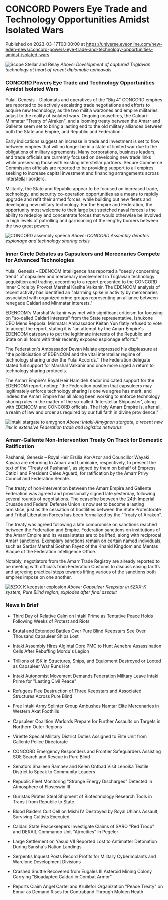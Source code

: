 # CONCORD Powers Eye Trade and Technology Opportunities Amidst Isolated Wars
Published on 2023-03-17T00:00:00 at https://universe.eveonline.com/new-eden-news/concord-powers-eye-trade-and-technology-opportunities-amidst-isolated-wars

![Scope Stellar and Relay](//images.ctfassets.net/1gqwxa4vbed9/64DW5U2aPZ3drUWX93Uo79/9d14f8f42ec063fdc27d7fffd551e0b5/Scope_Stellar_and_Relay.jpg) *Above: Development of captured Triglavian technology at heart of recent diplomatic upheavals*

### CONCORD Powers Eye Trade and Technology Opportunities Amidst Isolated Wars

Yulai, Genesis – Diplomats and operatives of the "Big 4" CONCORD empires are reported to be actively escalating trade negotiations and efforts to acquire new technology, as the two militia warzones and empire militaries adjust to the reality of isolated wars. Ongoing ceasefires, the Caldari-Minmatar "Treaty of Airaken", and a looming treaty between the Amarr and Gallente seem set to bring a lasting end to the old military alliances between both the State and Empire, and Republic and Federation. 

Early indications suggest an increase in trade and investment is set to flow between empires that will no longer be in a state of limited war due to the obligations of military agreements. Many corporations, business leaders, and trade officials are currently focused on developing new trade links while preserving those with existing interstellar partners. Secure Commerce Commission officials are reported to be providing support to all empires seeking to increase capital investment and financing arrangements across interstellar borders.

Militarily, the State and Republic appear to be focused on increased trade, technology, and security co-operation opportunities as a means to rapidly upgrade and refit their armed forces, while building out new fleets and developing new military technology. For the Empire and Federation, the opportunity most welcome to their large but stretched naval forces is the ability to redeploy and concentrate forces that would otherwise be involved in high levels of patrolling and garrisoning of the lengthy borders between the two great powers.

![CONCORD assembly speech](//images.ctfassets.net/1gqwxa4vbed9/6WySfR2Ksh4MNGjhPyrE90/3c98ef6196da622078e4c33b41450201/CONCORD_assembly_speech.jpg) *Above: CONCORD Assembly debates espionage and technology sharing crisis*

### Inner Circle Debates as Capsuleers and Mercenaries Compete for Advanced Technologies

Yulai, Genesis – EDENCOM Intelligence has reported a "deeply concerning trend" of capsuleer and mercenary involvement in Triglavian technology acquisition and trading, according to a report presented to the CONCORD Inner Circle by Provost Marshal Kasiha Valkanir. The EDENCOM analysis of recent activity has identified an "alarming spike in activity by mercenaries associated with organized crime groups representing an alliance between renegade Caldari and Minmatar interests."

EDENCOM's Marshal Valkanir was met with significant criticism for focusing on "so-called Caldari interests" from the State representative, Ishukone CEO Mens Reppola. Minmatar Ambassador Keitan Yun flatly refused to vote to accept the report, stating it is "an attempt by the Amarr Empire's EDENCOM catspaws to put the legitimate interests of the Republic and State on all fours with their recently exposed espionage efforts."

The Federation's Ambassador Devan Malate expressed his displeasure at "the politicisation of EDENCOM and the vital interstellar regime of technology sharing under the Yulai Accords." The Federation delegate stated full support for Marshal Valkanir and once more urged a return to technology sharing protocols. 

The Amarr Empire's Royal Heir Hamideh Kador indicated support for the EDENCOM report, noting: "the Federation position that capsuleers may legitimately enforce technology sharing is one we agree has merit, and indeed the Amarr Empire has all along been working to enforce technology sharing rules in the matter of the so-called 'Interstellar Shipcaster', along with EDENCOM and CONCORD officials. The Holy Amarr Empire is, after all, a realm of law and order as required by our full faith in divine providence."

![intaki stargate to amygnon](//images.ctfassets.net/1gqwxa4vbed9/12FHhHOJ4RS7Qe1C5fbGJt/e426a002fee689c36c8bbfe79c16233b/intaki_stargate_to_amygnon.png) *Above: Intaki-Amygnon stargate, a recent new link in extensive Federation trade and logistics networks*

### Amarr-Gallente Non-Intervention Treaty On Track for Domestic Ratification

Pashanai, Genesis – Royal Heir Ersilia Kor-Azor and Councillor Wayaki Kayara are returning to Amarr and Luminaire, respectively, to present the text of the "Treaty of Pashanai", as signed by them on behalf of Empress Catiz I and President Celes Aguard, for ratification by the Amarr Privy Council and Federation Senate.

The treaty of non-intervention between the Amarr Empire and Gallente Federation was agreed and provisionally signed late yesterday, following several rounds of negotiations. The ceasefire between the 24th Imperial Crusade and Federal Defense Union is now set to become a lasting armistice, just as the cessation of hostilities between the State Protectorate and Tribal Liberation Forces has been formalized by the "Treaty of Airaken".

The treaty was agreed following a late compromise on sanctions reached between the Federation and Empire. Federation sanctions on institutions of the Amarr Empire and its vassal states are to be lifted, along with reciprocal Amarr sanctions. Exemplary sanctions remain on certain named individuals, such as Sardar Marshal Soshan Fayez of the Khanid Kingdom and Mentas Blaque of the Federation Intelligence Office. 

Notably, negotiators from the Amarr Trade Registry are already reported to be meeting with officials from Federation Customs to discuss easing tariffs and agreeing practical steps towards lifting various of the sanctions both empires impose on one another.

![5ZXX K keepstar explosion](//images.ctfassets.net/1gqwxa4vbed9/5lOuvY7y5PYkPIQ5aKzcME/4e13edd152e9fd0038e09aa343374cf6/5ZXX_K_keepstar_explosion.PNG) *Above: Capsuleer Keepstar in 5ZXX-K system, Pure Blind region, explodes after final assault*

### News in Brief

- Third Day of Relative Calm on Intaki Prime as Tentative Peace Holds Following Weeks of Protest and Riots

- Brutal and Extended Battles Over Pure Blind Keepstars See Over Thousand Capsuleer Ships Lost

- Intaki Assembly Hires Algintal Core PMC to Hunt Aenebra Assassination Cells After Rebuffing Mordu's Legion

- Trillions of ISK in Structures, Ships, and Equipment Destroyed or Looted as Capsuleer War Runs Hot

- Intaki Autonomist Movement Demands Federation Military Leave Intaki Prime for "Lasting Civil Peace"

- Refugees Flee Destruction of Three Keepstars and Associated Structures Across Pure Blind

- Free Intaki Army Splinter Group Ambushes Namtar Elite Mercenaries in Western Akat Foothills

- Capsuleer Coalition Warlords Prepare for Further Assaults on Targets in Northern Outer Regions

- Viriette Special Military District Duties Assigned to Elite Unit from Gallente Police Directorate

- CONCORD Emergency Responders and Frontier Safeguarders Assisting SOE Search and Rescue in Pure Blind

- Senators Shaileen Ramnev and Kelen Ontbad Visit Lenoika Textile District to Speak to Community Leaders

- Republic Fleet Monitoring "Strange Energy Discharges" Detected in Atmosphere of Floseswin III

- Guristas Pirates Steal Shipment of Biotechnology Research Tools in Transit from Republic to State

- Blood Raiders Cult Cell on Mishi IV Destroyed by Royal Uhlans Assault; Surviving Cultists Executed

- Caldari State Peacekeepers Investigate Claims of SARO "Red Troop" and DERAIL Commando Unit "Atrocities" in Pegeler

- Large Settlement on Yasud VII Reported Lost to Antimatter Detonation During Sansha's Nation Landings

- Serpentis Inquest Posts Record Profits for Military Cyberimplants and Warclone Development Divisions

- Crashed Shuttle Recovered from Eugales III Asteroid Mining Colony Carrying "Bioadapted Caldari in Combat Armor"

- Reports Claim Angel Cartel and Krullefor Organization "Peace Treaty" on Ennur as Demand Rises for Contraband Through Molden Heath
